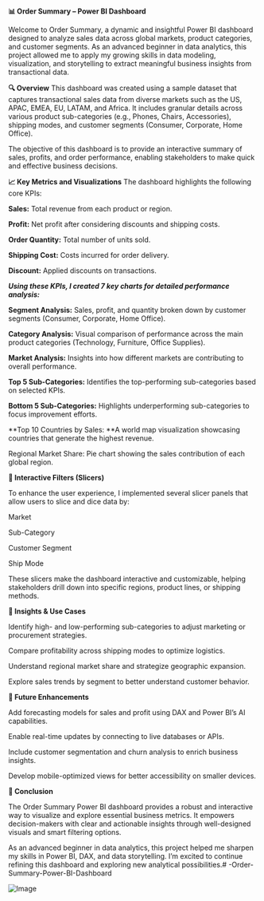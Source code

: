 **📊 Order Summary – Power BI Dashboard**

Welcome to Order Summary, a dynamic and insightful Power BI dashboard designed to analyze sales data across global markets, product categories, and customer segments. As an advanced beginner in data analytics, this project allowed me to apply my growing skills in data modeling, visualization, and storytelling to extract meaningful business insights from transactional data.

**🔍 Overview**
This dashboard was created using a sample dataset that captures transactional sales data from diverse markets such as the US, APAC, EMEA, EU, LATAM, and Africa. It includes granular details across various product sub-categories (e.g., Phones, Chairs, Accessories), shipping modes, and customer segments (Consumer, Corporate, Home Office).

The objective of this dashboard is to provide an interactive summary of sales, profits, and order performance, enabling stakeholders to make quick and effective business decisions.

**📈 Key Metrics and Visualizations**
The dashboard highlights the following core KPIs:

**Sales:** Total revenue from each product or region.

**Profit:** Net profit after considering discounts and shipping costs.

**Order Quantity:** Total number of units sold.

**Shipping Cost:** Costs incurred for order delivery.

**Discount:** Applied discounts on transactions.

**_Using these KPIs, I created 7 key charts for detailed performance analysis:_**


**Segment Analysis:** Sales, profit, and quantity broken down by customer segments (Consumer, Corporate, Home Office).

**Category Analysis:** Visual comparison of performance across the main product categories (Technology, Furniture, Office Supplies).

**Market Analysis:** Insights into how different markets are contributing to overall performance.

**Top 5 Sub-Categories:** Identifies the top-performing sub-categories based on selected KPIs.

**Bottom 5 Sub-Categories:** Highlights underperforming sub-categories to focus improvement efforts.

**Top 10 Countries by Sales: **A world map visualization showcasing countries that generate the highest revenue.

Regional Market Share: Pie chart showing the sales contribution of each global region.

**🧮 Interactive Filters (Slicers)**

To enhance the user experience, I implemented several slicer panels that allow users to slice and dice data by:

Market

Sub-Category

Customer Segment

Ship Mode

These slicers make the dashboard interactive and customizable, helping stakeholders drill down into specific regions, product lines, or shipping methods.

**🧠 Insights & Use Cases**

Identify high- and low-performing sub-categories to adjust marketing or procurement strategies.

Compare profitability across shipping modes to optimize logistics.

Understand regional market share and strategize geographic expansion.

Explore sales trends by segment to better understand customer behavior.

**🚀 Future Enhancements**

Add forecasting models for sales and profit using DAX and Power BI’s AI capabilities.

Enable real-time updates by connecting to live databases or APIs.


Include customer segmentation and churn analysis to enrich business insights.

Develop mobile-optimized views for better accessibility on smaller devices.


**📌 Conclusion**

The Order Summary Power BI dashboard provides a robust and interactive way to visualize and explore essential business metrics. It empowers decision-makers with clear and actionable insights through well-designed visuals and smart filtering options.

As an advanced beginner in data analytics, this project helped me sharpen my skills in Power BI, DAX, and data storytelling. I’m excited to continue refining this dashboard and exploring new analytical possibilities.# -Order-Summary-Power-BI-Dashboard


![Image](https://github.com/user-attachments/assets/b49c4835-793d-4b46-920a-e88d9f98ad8f)
